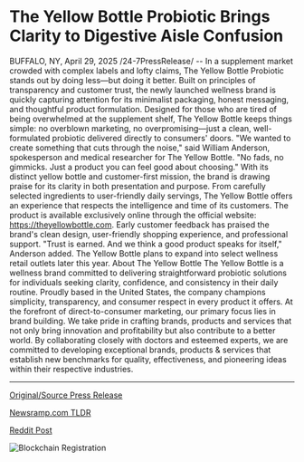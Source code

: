 # The Yellow Bottle Probiotic Brings Clarity to Digestive Aisle Confusion

BUFFALO, NY, April 29, 2025 /24-7PressRelease/ -- In a supplement market crowded with complex labels and lofty claims, The Yellow Bottle Probiotic stands out by doing less—but doing it better. Built on principles of transparency and customer trust, the newly launched wellness brand is quickly capturing attention for its minimalist packaging, honest messaging, and thoughtful product formulation.  Designed for those who are tired of being overwhelmed at the supplement shelf, The Yellow Bottle keeps things simple: no overblown marketing, no overpromising—just a clean, well-formulated probiotic delivered directly to consumers' doors.  "We wanted to create something that cuts through the noise," said William Anderson, spokesperson and medical researcher for The Yellow Bottle. "No fads, no gimmicks. Just a product you can feel good about choosing."  With its distinct yellow bottle and customer-first mission, the brand is drawing praise for its clarity in both presentation and purpose. From carefully selected ingredients to user-friendly daily servings, The Yellow Bottle offers an experience that respects the intelligence and time of its customers.  The product is available exclusively online through the official website: https://theyellowbottle.com. Early customer feedback has praised the brand's clean design, user-friendly shopping experience, and professional support.  "Trust is earned. And we think a good product speaks for itself," Anderson added.  The Yellow Bottle plans to expand into select wellness retail outlets later this year.  About The Yellow Bottle  The Yellow Bottle is a wellness brand committed to delivering straightforward probiotic solutions for individuals seeking clarity, confidence, and consistency in their daily routine. Proudly based in the United States, the company champions simplicity, transparency, and consumer respect in every product it offers.  At the forefront of direct-to-consumer marketing, our primary focus lies in brand building. We take pride in crafting brands, products and services that not only bring innovation and profitability but also contribute to a better world.  By collaborating closely with doctors and esteemed experts, we are committed to developing exceptional brands, products & services that establish new benchmarks for quality, effectiveness, and pioneering ideas within their respective industries. 

---

[Original/Source Press Release](https://www.24-7pressrelease.com/press-release/522275/the-yellow-bottle-probiotic-brings-clarity-to-digestive-aisle-confusion)
                    

[Newsramp.com TLDR](https://newsramp.com/curated-news/the-yellow-bottle-probiotic-simplifying-wellness-with-transparency-and-trust/12e7f40953199dcbb3ea4750407dd9f1) 

 



[Reddit Post](https://www.reddit.com/r/HealthCareNewsInfo/comments/1kai1ag/the_yellow_bottle_probiotic_simplifying_wellness/) 



![Blockchain Registration](https://cdn.newsramp.app/24-7PressRelease/qrcode/254/29/bossPCDt.webp)